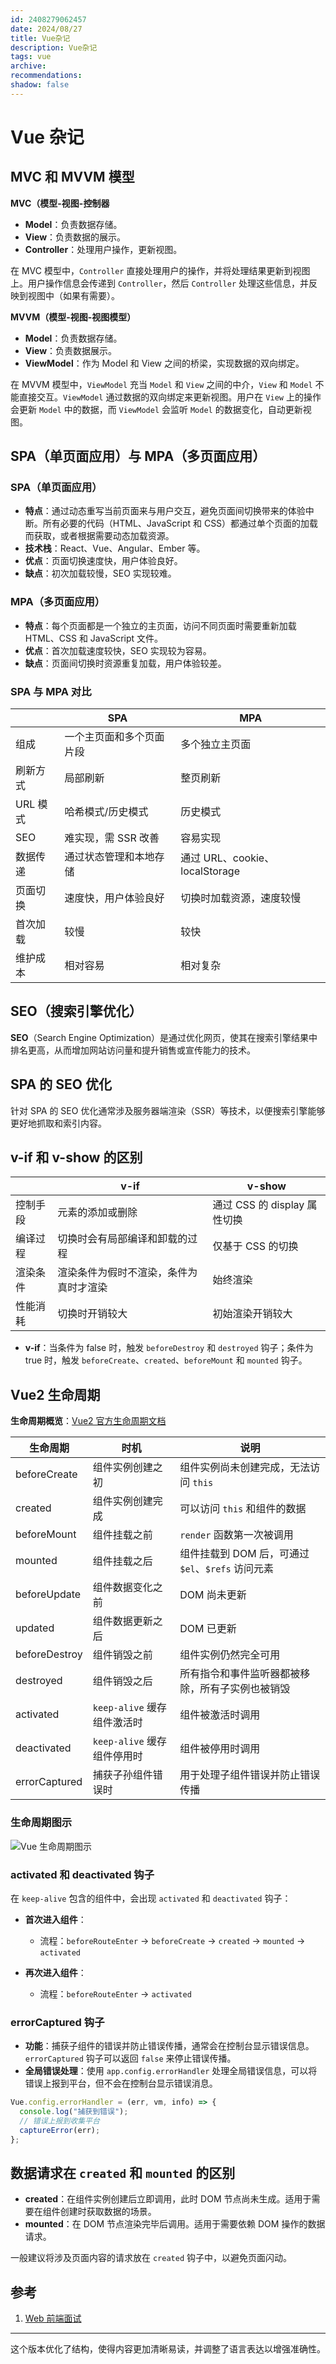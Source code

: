 ```yaml
---
id: 2408279062457
date: 2024/08/27
title: Vue杂记
description: Vue杂记
tags: vue
archive:
recommendations:
shadow: false
---
```


# Vue 杂记

## MVC 和 MVVM 模型

**MVC（模型-视图-控制器**

- **Model**：负责数据存储。
- **View**：负责数据的展示。
- **Controller**：处理用户操作，更新视图。

在 MVC 模型中，`Controller` 直接处理用户的操作，并将处理结果更新到视图上。用户操作信息会传递到 `Controller`，然后 `Controller` 处理这些信息，并反映到视图中（如果有需要）。

**MVVM（模型-视图-视图模型）**

- **Model**：负责数据存储。
- **View**：负责数据展示。
- **ViewModel**：作为 Model 和 View 之间的桥梁，实现数据的双向绑定。

在 MVVM 模型中，`ViewModel` 充当 `Model` 和 `View` 之间的中介，`View` 和 `Model` 不能直接交互。`ViewModel` 通过数据的双向绑定来更新视图。用户在 `View` 上的操作会更新 `Model` 中的数据，而 `ViewModel` 会监听 `Model` 的数据变化，自动更新视图。

## SPA（单页面应用）与 MPA（多页面应用）

### SPA（单页面应用）

- **特点**：通过动态重写当前页面来与用户交互，避免页面间切换带来的体验中断。所有必要的代码（HTML、JavaScript 和 CSS）都通过单个页面的加载而获取，或者根据需要动态加载资源。
- **技术栈**：React、Vue、Angular、Ember 等。
- **优点**：页面切换速度快，用户体验良好。
- **缺点**：初次加载较慢，SEO 实现较难。

### MPA（多页面应用）

- **特点**：每个页面都是一个独立的主页面，访问不同页面时需要重新加载 HTML、CSS 和 JavaScript 文件。
- **优点**：首次加载速度较快，SEO 实现较为容易。
- **缺点**：页面间切换时资源重复加载，用户体验较差。

### SPA 与 MPA 对比

|          | SPA                      | MPA                            |
| -------- | ------------------------ | ------------------------------ |
| 组成     | 一个主页面和多个页面片段 | 多个独立主页面                 |
| 刷新方式 | 局部刷新                 | 整页刷新                       |
| URL 模式 | 哈希模式/历史模式        | 历史模式                       |
| SEO      | 难实现，需 SSR 改善      | 容易实现                       |
| 数据传递 | 通过状态管理和本地存储   | 通过 URL、cookie、localStorage |
| 页面切换 | 速度快，用户体验良好     | 切换时加载资源，速度较慢       |
| 首次加载 | 较慢                     | 较快                           |
| 维护成本 | 相对容易                 | 相对复杂                       |

## SEO（搜索引擎优化）

**SEO**（Search Engine Optimization）是通过优化网页，使其在搜索引擎结果中排名更高，从而增加网站访问量和提升销售或宣传能力的技术。

## SPA 的 SEO 优化

针对 SPA 的 SEO 优化通常涉及服务器端渲染（SSR）等技术，以便搜索引擎能够更好地抓取和索引内容。

## v-if 和 v-show 的区别

|          | v-if                                   | v-show                       |
| -------- | -------------------------------------- | ---------------------------- |
| 控制手段 | 元素的添加或删除                       | 通过 CSS 的 display 属性切换 |
| 编译过程 | 切换时会有局部编译和卸载的过程         | 仅基于 CSS 的切换            |
| 渲染条件 | 渲染条件为假时不渲染，条件为真时才渲染 | 始终渲染                     |
| 性能消耗 | 切换时开销较大                         | 初始渲染开销较大             |

- **v-if**：当条件为 false 时，触发 `beforeDestroy` 和 `destroyed` 钩子；条件为 true 时，触发 `beforeCreate`、`created`、`beforeMount` 和 `mounted` 钩子。

## Vue2 生命周期

**生命周期概览**：[Vue2 官方生命周期文档](https://v2.cn.vuejs.org/v2/api/#%E9%80%89%E9%A1%B9-%E7%94%9F%E5%91%BD%E5%91%A8%E6%9C%9F%E9%92%A9%E5%AD%90)

| 生命周期      | 时机                        | 说明                                              |
| ------------- | --------------------------- | ------------------------------------------------- |
| beforeCreate  | 组件实例创建之初            | 组件实例尚未创建完成，无法访问 `this`             |
| created       | 组件实例创建完成            | 可以访问 `this` 和组件的数据                      |
| beforeMount   | 组件挂载之前                | `render` 函数第一次被调用                         |
| mounted       | 组件挂载之后                | 组件挂载到 DOM 后，可通过 `$el`、`$refs` 访问元素 |
| beforeUpdate  | 组件数据变化之前            | DOM 尚未更新                                      |
| updated       | 组件数据更新之后            | DOM 已更新                                        |
| beforeDestroy | 组件销毁之前                | 组件实例仍然完全可用                              |
| destroyed     | 组件销毁之后                | 所有指令和事件监听器都被移除，所有子实例也被销毁  |
| activated     | `keep-alive` 缓存组件激活时 | 组件被激活时调用                                  |
| deactivated   | `keep-alive` 缓存组件停用时 | 组件被停用时调用                                  |
| errorCaptured | 捕获子孙组件错误时          | 用于处理子组件错误并防止错误传播                  |

### 生命周期图示

![Vue 生命周期图示](assets/VueInterviewQuestion1/image.png)

### activated 和 deactivated 钩子

在 `keep-alive` 包含的组件中，会出现 `activated` 和 `deactivated` 钩子：

- **首次进入组件**：

  - 流程：`beforeRouteEnter` → `beforeCreate` → `created` → `mounted` → `activated`

- **再次进入组件**：
  - 流程：`beforeRouteEnter` → `activated`

### errorCaptured 钩子

- **功能**：捕获子组件的错误并防止错误传播，通常会在控制台显示错误信息。`errorCaptured` 钩子可以返回 `false` 来停止错误传播。
- **全局错误处理**：使用 `app.config.errorHandler` 处理全局错误信息，可以将错误上报到平台，但不会在控制台显示错误消息。

```js
Vue.config.errorHandler = (err, vm, info) => {
  console.log("捕获到错误");
  // 错误上报到收集平台
  captureError(err);
};
```

## 数据请求在 `created` 和 `mounted` 的区别

- **created**：在组件实例创建后立即调用，此时 DOM 节点尚未生成。适用于需要在组件创建时获取数据的场景。
- **mounted**：在 DOM 节点渲染完毕后调用。适用于需要依赖 DOM 操作的数据请求。

一般建议将涉及页面内容的请求放在 `created` 钩子中，以避免页面闪动。

## 参考

1. [Web 前端面试](https://vue3js.cn/interview/vue/vue.html)

---

这个版本优化了结构，使得内容更加清晰易读，并调整了语言表达以增强准确性。
